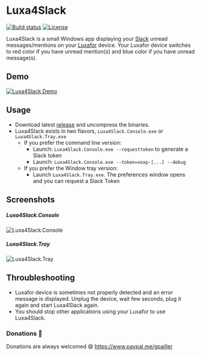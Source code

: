 # Luxa4Slack
[![Build status](https://ci.appveyor.com/api/projects/status/jr2u84tj866eferw?svg=true)](https://ci.appveyor.com/project/gpailler/luxa4slack)
[![License](https://img.shields.io/badge/license-MIT-blue.svg)](https://github.com/gpailler/luxa4slack/blob/master/LICENSE)

Luxa4Slack is a small Windows app displaying your [Slack](https://slack.com/) unread messages/mentions on your [Luxafor](http://luxafor.com/) device.
Your Luxafor device switches to red color if you have unread mention(s) and blue color if you have unread message(s).

## Demo
[![Luxa4Slack Demo](https://cloud.githubusercontent.com/assets/3621529/16415378/780c4f4c-3d6f-11e6-832e-de04e21bcce8.jpg)](https://youtu.be/ea-P7m_O164)

## Usage
- Download latest [release](https://github.com/gpailler/Luxa4Slack/releases/latest) and uncompress the binaries.
- Luxa4Slack exists in two flavors, `Luxa4Slack.Console.exe` or `Luxa4Slack.Tray.exe`
  - If you prefer the command line version:
    - Launch: `Luxa4Slack.Console.exe --requesttoken` to generate a Slack token
    - Launch: `Luxa4Slack.Console.exe --token=xoxp-[...] --debug`
  - If you prefer the Window tray version:
    - Launch `Luxa4Slack.Tray.exe`. The preferences window opens and you can request a Slack Token

## Screenshots
##### Luxa4Slack.Console
![Luxa4Slack.Console](https://cloud.githubusercontent.com/assets/3621529/16187882/6b0c1b44-3705-11e6-92b3-a941c6eba834.png)
##### Luxa4Slack.Tray
![Luxa4Slack.Tray](https://cloud.githubusercontent.com/assets/3621529/16325091/7eca5c14-39ed-11e6-8969-e67c6709930a.png)

## Throubleshooting
- Luxafor device is sometimes not properly detected and an error message is displayed. Unplug the device, wait few seconds,  plug it again and start Luxa4Slack again.
- You should stop other applications using your Luxafor to use Luxa4Slack.

### Donations :gift:
Donations are always welcomed :smile:
https://www.paypal.me/gpailler
